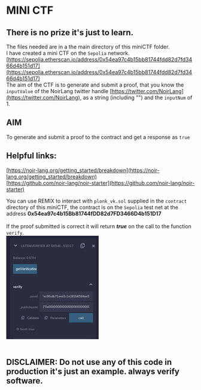 # MINI CTF
## There is no prize it's just to learn.
The files needed are in a the main directory of this miniCTF folder.<br>
I have created a mini CTF on the `Sepolia` network.<br>
[https://sepolia.etherscan.io/address/0x54ea97c4b15bb81744fdd82d7fd3466d4b151d17](https://sepolia.etherscan.io/address/0x54ea97c4b15bb81744fdd82d7fd3466d4b151d17)<br>
The aim of the CTF is to generate and submit a proof, that you know the `inputValue` of the NoirLang twitter handle [https://twitter.com/NoirLang](https://twitter.com/NoirLang), as a string (including "") and the `inputNum` of 1.<br>
## AIM 
To generate and submit a proof to the contract and get a response as `true`
## Helpful links:
[https://noir-lang.org/getting_started/breakdown](https://noir-lang.org/getting_started/breakdown)<br>
[https://github.com/noir-lang/noir-starter](https://github.com/noir-lang/noir-starter)

You can use REMIX to interact with `plonk_vk.sol` supplied in the `contract` directory of this miniCTF, the contract is on the `Sepolia` test net at the address **0x54ea97c4b15Bb81744fDD82d7FD3466D4b151D17**<br><br>
If the proof submitted is correct it will return ***true*** on the call to the function `verify`.<br>
![It Worked](itworked.png)<br><br>
## DISCLAIMER: Do not use any of this code in production it's just an example. always verify software.
